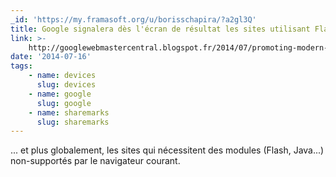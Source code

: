 ```yaml
---
_id: 'https://my.framasoft.org/u/borisschapira/?a2gl3Q'
title: Google signalera dès l'écran de résultat les sites utilisant Flash
link: >-
    http://googlewebmastercentral.blogspot.fr/2014/07/promoting-modern-websites-for-modern.html
date: '2014-07-16'
tags:
    - name: devices
      slug: devices
    - name: google
      slug: google
    - name: sharemarks
      slug: sharemarks
---
```


<div class="markdown"><p>... et plus globalement, les sites qui nécessitent des modules (Flash, Java...) non-supportés par le navigateur courant.
</p></div>
